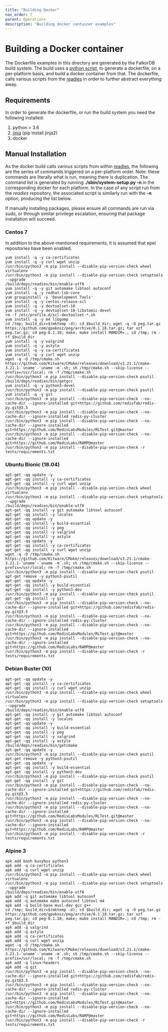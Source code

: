 ```yaml
---
title: "Building Docker"
nav_order: 7
parent: Operations
description: "Building docker container examples"
---
```


# Building a Docker container

The Dockerfile examples in this directory are generated by the FalkorDB build system.  The build uses a [python script](https://github.com/RedisLabsModules/readies/blob/master/bin/dockerwrapper), to generate a dockerfile, on a per-platform basis, and build a docker container from that. The dockerfile, calls various scripts from the [readies](https://github.com/redislabsmodules/readies) in order to further abstract everything away.  

## Requirements

In order to generate the dockerfile, or run the build system you need the following installed:

1. python > 3.6
1. [jinja](https://jinja.palletsprojects.com)   (pip install jinja2)
1. docker

## Manual Installation

As the docker build calls various scripts from within [readies](https://github.com/redislabsmodules/readies), the following are the series of commands triggered on a per-platform order. Note: these commands are literally what is run, meaning there is duplication.  The command list is generated by running **./sbin/system-setup.py -n** in the corresponding docker for each platform.  In the case of any script run from the *readies* repository, the associated script is similarly run with the **-n** option, producing the list below.

If manually installing packages, please ensure all commands are run via sudo, or through similar privilege escalation, ensuring that package installation will succeed.

### Centos 7

In addition to the above-mentioned requirements, it is assumed that epel repositories have been enabled.

```
yum install -q -y ca-certificates
yum install -q -y curl wget unzip
/usr/bin/python3 -m pip install --disable-pip-version-check wheel virtualenv
/usr/bin/python3 -m pip install --disable-pip-version-check setuptools --upgrade
/build/deps/readies/bin/enable-utf8
yum install -q -y git automake libtool autoconf
yum install -q -y redhat-lsb-core
yum groupinstall -y 'Development Tools'
yum install -q -y centos-release-scl
yum install -q -y devtoolset-10
yum install -q -y devtoolset-10-libatomic-devel
rm -f /etc/profile.d/scl-devtoolset-*.sh
yum install -q -y m4 libgomp
cd /tmp; build_dir=$(mktemp -d); cd $build_dir; wget -q -O peg.tar.gz https://github.com/gpakosz/peg/archive/0.1.18.tar.gz; tar xzf peg.tar.gz; cd peg-0.1.18; make; make install MANDIR=.; cd /tmp; rm -rf $build_dir
yum install -q -y valgrind
yum install -q -y astyle
yum install -q -y ca-certificates
yum install -q -y curl wget unzip
wget -q -O /tmp/cmake.sh https://github.com/Kitware/CMake/releases/download/v3.21.1/cmake-3.21.1-`uname`-`uname -m`.sh; sh /tmp/cmake.sh --skip-license --prefix=/usr/local; rm -f /tmp/cmake.sh
/usr/bin/python3 -m pip install --disable-pip-version-check psutil
/build/deps/readies/bin/getgcc
yum install -q -y python3-devel
/usr/bin/python3 -m pip install --disable-pip-version-check psutil
yum install -q -y git
/usr/bin/python3 -m pip install --disable-pip-version-check --no-cache-dir --ignore-installed git+https://github.com/redisfab/redis-py.git@3.5
/usr/bin/python3 -m pip install --disable-pip-version-check --no-cache-dir --ignore-installed redis-py-cluster
/usr/bin/python3 -m pip install --disable-pip-version-check --no-cache-dir --ignore-installed git+https://github.com/RedisLabsModules/RLTest.git@master
/usr/bin/python3 -m pip install --disable-pip-version-check --no-cache-dir --ignore-installed git+https://github.com/RedisLabs/RAMP@master
/usr/bin/python3 -m pip install --disable-pip-version-check -r tests/requirements.txt
```

### Ubuntu Bionic (18.04)

```
apt-get -qq update -y
apt-get -qq install -y ca-certificates
apt-get -qq install -y curl wget unzip
/usr/bin/python3 -m pip install --disable-pip-version-check wheel virtualenv
/usr/bin/python3 -m pip install --disable-pip-version-check setuptools --upgrade
/build/deps/readies/bin/enable-utf8
apt-get -qq install -y git automake libtool autoconf
apt-get -qq install -y locales
apt-get -qq update -y
apt-get -qq install -y build-essential
apt-get -qq install -y peg
apt-get -qq install -y valgrind
apt-get -qq install -y astyle
apt-get -qq update -y
apt-get -qq install -y ca-certificates
apt-get -qq install -y curl wget unzip
wget -q -O /tmp/cmake.sh https://github.com/Kitware/CMake/releases/download/v3.21.1/cmake-3.21.1-`uname`-`uname -m`.sh; sh /tmp/cmake.sh --skip-license --prefix=/usr/local; rm -f /tmp/cmake.sh
/usr/bin/python3 -m pip install --disable-pip-version-check psutil
apt-get remove -y python3-psutil
apt-get -qq update -y
apt-get -qq install -y build-essential
apt-get -qq install -y python3-dev
/usr/bin/python3 -m pip install --disable-pip-version-check psutil
apt-get -qq install -y git
/usr/bin/python3 -m pip install --disable-pip-version-check --no-cache-dir --ignore-installed git+https://github.com/redisfab/redis-py.git@3.5
/usr/bin/python3 -m pip install --disable-pip-version-check --no-cache-dir --ignore-installed redis-py-cluster
/usr/bin/python3 -m pip install --disable-pip-version-check --no-cache-dir --ignore-installed git+https://github.com/RedisLabsModules/RLTest.git@master
/usr/bin/python3 -m pip install --disable-pip-version-check --no-cache-dir --ignore-installed git+https://github.com/RedisLabs/RAMP@master
/usr/bin/python3 -m pip install --disable-pip-version-check -r tests/requirements.txt
```

### Debian Buster (10)

```
apt-get -qq update -y
apt-get -qq install -y ca-certificates
apt-get -qq install -y curl wget unzip
/usr/bin/python3 -m pip install --disable-pip-version-check wheel virtualenv
/usr/bin/python3 -m pip install --disable-pip-version-check setuptools --upgrade
/build/deps/readies/bin/enable-utf8
apt-get -qq install -y git automake libtool autoconf
apt-get -qq install -y locales
apt-get -qq update -y
apt-get -qq install -y build-essential
apt-get -qq install -y peg
apt-get -qq install -y valgrind
apt-get -qq install -y astyle
/build/deps/readies/bin/getcmake
apt-get -qq update -y
/usr/bin/python3 -m pip install --disable-pip-version-check psutil
apt-get remove -y python3-psutil
apt-get -qq update -y
apt-get -qq install -y build-essential
apt-get -qq install -y python3-dev
/usr/bin/python3 -m pip install --disable-pip-version-check psutil
apt-get -qq install -y git
/usr/bin/python3 -m pip install --disable-pip-version-check --no-cache-dir --ignore-installed git+https://github.com/redisfab/redis-py.git@3.5
/usr/bin/python3 -m pip install --disable-pip-version-check --no-cache-dir --ignore-installed redis-py-cluster
/usr/bin/python3 -m pip install --disable-pip-version-check --no-cache-dir --ignore-installed git+https://github.com/RedisLabsModules/RLTest.git@master
/usr/bin/python3 -m pip install --disable-pip-version-check --no-cache-dir --ignore-installed git+https://github.com/RedisLabs/RAMP@master
/usr/bin/python3 -m pip install --disable-pip-version-check -r tests/requirements.txt
```

### Alpine 3

```
apk add bash busybox python3
apk add -q ca-certificates
apk add -q curl wget unzip
/usr/bin/python3 -m pip install --disable-pip-version-check wheel virtualenv
/usr/bin/python3 -m pip install --disable-pip-version-check setuptools --upgrade
/build/deps/readies/bin/enable-utf8
apk add -q git automake libtool autoconf
apk add -q automake make autoconf libtool m4
apk add -q build-base musl-dev gcc g++
cd /tmp; build_dir=$(mktemp -d); cd $build_dir; wget -q -O peg.tar.gz https://github.com/gpakosz/peg/archive/0.1.18.tar.gz; tar xzf peg.tar.gz; cd peg-0.1.18; make; make install MANDIR=.; cd /tmp; rm -rf $build_dir
apk add -q valgrind
apk add -q astyle
apk add -q ca-certificates
apk add -q curl wget unzip
wget -q -O /tmp/cmake.sh https://github.com/Kitware/CMake/releases/download/v3.21.1/cmake-3.21.1-`uname`-`uname -m`.sh; sh /tmp/cmake.sh --skip-license --prefix=/usr/local; rm -f /tmp/cmake.sh
apk add -q linux-headers
apk add -q git
/usr/bin/python3 -m pip install --disable-pip-version-check --no-cache-dir --ignore-installed git+https://github.com/redisfab/redis-py.git@3.5
/usr/bin/python3 -m pip install --disable-pip-version-check --no-cache-dir --ignore-installed redis-py-cluster
/usr/bin/python3 -m pip install --disable-pip-version-check --no-cache-dir --ignore-installed git+https://github.com/RedisLabsModules/RLTest.git@master
/usr/bin/python3 -m pip install --disable-pip-version-check --no-cache-dir --ignore-installed git+https://github.com/RedisLabs/RAMP@master
/usr/bin/python3 -m pip install --disable-pip-version-check -r tests/requirements.txt
```
